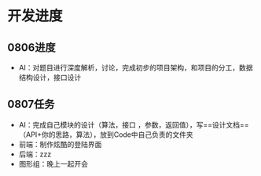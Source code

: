 # 开发进度

## 0806进度

- AI：对题目进行深度解析，讨论，完成初步的项目架构，和项目的分工，数据结构设计，接口设计

## 0807任务

- AI：完成自己模块的设计（算法，接口 ，参数，返回值），写==设计文档==（API+你的思路，算法），放到Code中自己负责的文件夹
- 前端：制作炫酷的登陆界面
- 后端：zzz
- 图形组：晚上一起开会